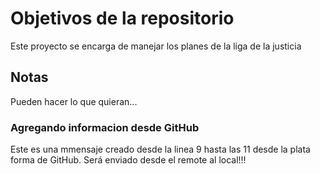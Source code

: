 # Objetivos de la repositorio

Este proyecto se encarga de manejar los planes de la liga de la justicia


## Notas
Pueden hacer lo que quieran...

### Agregando informacion desde GitHub
Este es una mmensaje creado desde la linea 9 hasta las 11 desde la plata forma de GitHub. 
Será enviado desde el remote al local!!!
